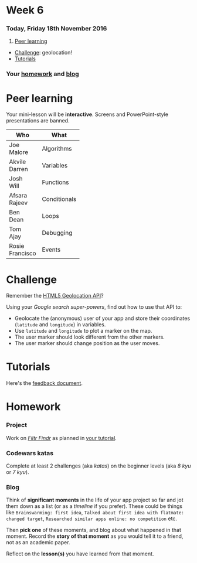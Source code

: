 # Week 6

### Today, Friday 18th November 2016

1. [Peer learning](#peer-learning)
* [Challenge](#challenge): geolocation!
* [Tutorials](#tutorials) 

<!--
* [Workshop](#workshop): add click functionality to the map markers 
* [ ] Filter by string
* [ ] Multiple criteria for filterAndSort
-->

### Your [homework](#homework) and [blog](#blog)


# Peer learning

Your mini-lesson will be **interactive**. Screens and PowerPoint-style presentations are banned.

Who | What
--- | -----------
Joe<br>Malore | Algorithms
Akvile<br>Darren | Variables
Josh<br>Will | Functions
Afsara<br>Rajeev | Conditionals
Ben<br>Dean | Loops
Tom<br>Ajay | Debugging
Rosie<br>Francisco | Events


# Challenge

Remember the [HTML5 Geolocation API](https://www.google.co.uk/search?q=HTML5+Geolocation+API)?

Using your *Google search super-powers*, find out how to use that API to:

* Geolocate the (anonymous) user of your app and store their coordinates (`latitude` and `longitude`) in variables.  
* Use `latitude` and `longitude` to plot a marker on the map. 
* The user marker should look different from the other markers.
* The user marker should change position as the user moves.

<!--
```js
if (dataItem.free) div.className = 'marker free'
else div.className = 'marker paid'
```    
-->

<!-- https://www.mapbox.com/mapbox-gl-js/example/locate-user -->


<!--
# Workshop

https://www.mapbox.com/mapbox-gl-js/example/set-popup/

Make sure we use `v0.28.0` of the JS API
-->


# Tutorials

Here's the [feedback document](https://docs.google.com/document/d/1EhDq-ly8zI0UmBy83ZzOyYXjSjiu77nBVCTj6yBtZaE/edit#heading=h.2ruq2spchq1t).


# Homework

### Project

Work on [*Filtr Findr*](../../projects/filtr-findr) as planned in [your tutorial](https://docs.google.com/document/d/1EhDq-ly8zI0UmBy83ZzOyYXjSjiu77nBVCTj6yBtZaE/edit#heading=h.2ruq2spchq1t).

### Codewars katas

Complete at least 2 challenges (aka *katas*) on the beginner levels (aka *8 kyu* or *7 kyu*).

### Blog 

Think of **significant moments** in the life of your app project so far and jot them down as a list (or as a *timeline* if you prefer). These could be things like `Brainswarming: first idea`, `Talked about first idea with flatmate: changed target`, `Researched similar apps online: no competition` etc. 

Then **pick one** of these moments, and blog about what happened in that moment. Record the **story of that moment** as you would tell it to a friend, not as an academic paper. 

Reflect on the **lesson(s)** you have learned from that moment.
